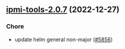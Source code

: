 

## [ipmi-tools-2.0.7](https://github.com/truecharts/charts/compare/ipmi-tools-2.0.6...ipmi-tools-2.0.7) (2022-12-27)

### Chore

- update helm general non-major ([#5856](https://github.com/truecharts/charts/issues/5856))
  
  
